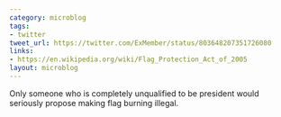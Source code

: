 ```yaml
---
category: microblog
tags:
- twitter
tweet_url: https://twitter.com/ExMember/status/803648207351726080
links:
- https://en.wikipedia.org/wiki/Flag_Protection_Act_of_2005
layout: microblog
---
```

Only someone who is completely unqualified to be president would seriously propose making flag burning illegal.
